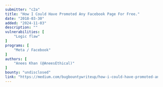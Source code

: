 ```yaml
---
submitter: "c2a"
title: "How I Could Have Promoted Any Facebook Page For Free."
date: "2018-03-30"
added: "2024-11-03"
description: ""
vulnerabilities: [
    "Logic flaw"
]
programs: [
    "Meta / Facebook"
]
authors: [
    "Anees Khan (@AneesEthical)"
]
bounty: "undisclosed"
link: "https://medium.com/bugbountywriteup/how-i-could-have-promoted-any-facebook-page-for-free-70b0f4fc0feb"
---
```




